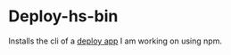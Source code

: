 # Deploy-hs-bin


Installs the cli of a [deploy app](https://github.com/epicallan/deploy-hs-bin) I am working on using npm.
